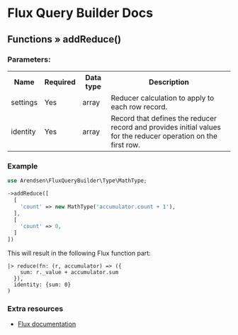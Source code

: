 # Flux Query Builder Docs

## Functions &raquo; addReduce()

### Parameters:

<table>
  <tbody>
    <tr>
      <th>Name</th>
      <th>Required</th>
      <th>Data type</th>
      <th>Description</th>
    </tr>
    <tr>
      <td>settings</td>
      <td>Yes</td>
      <td>array</td>
      <td>
        Reducer calculation to apply to each row record.
      </td>
    </tr>
    <tr>
      <td>identity</td>
      <td>Yes</td>
      <td>array</td>
      <td>Record that defines the reducer record and provides initial values for the reducer operation on the first row.</td>
    </tr>
  </tbody>
</table>


### Example

```php
use Arendsen\FluxQueryBuilder\Type\MathType;
```

```php
->addReduce([
  [
    'count' => new MathType('accumulator.count + 1'),
  ],
  [
    'count' => 0,
  ]
])
```

This will result in the following Flux function part:

```
|> reduce(fn: (r, accumulator) => ({
    sum: r._value + accumulator.sum
  }), 
  identity: {sum: 0}
)
```

### Extra resources

* [Flux documentation](https://docs.influxdata.com/flux/v0.x/stdlib/universe/reduce/)
